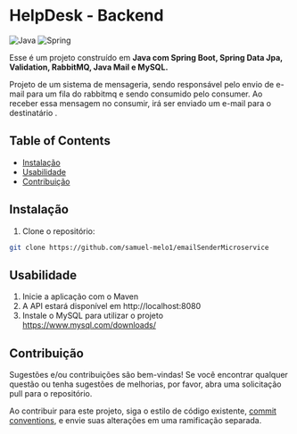# HelpDesk - Backend

![Java](https://img.shields.io/badge/java-%23ED8B00.svg?style=for-the-badge&logo=openjdk&logoColor=white)
![Spring](https://img.shields.io/badge/spring-%236DB33F.svg?style=for-the-badge&logo=spring&logoColor=white)

Esse é um projeto construído em  **Java com Spring Boot, Spring Data Jpa, Validation,  RabbitMQ, Java Mail e MySQL.** 

Projeto de um sistema de mensageria, sendo responsável pelo envio de e-mail para um fila do rabbitmq e sendo consumido pelo consumer. Ao receber essa mensagem no consumir, irá ser enviado um e-mail para o destinatário .
## Table of Contents

- [Instalação](#instalação)
- [Usabilidade](#usabilidade)
- [Contribuição](#contribuição)

## Instalação

1. Clone o repositório:

```bash
git clone https://github.com/samuel-melo1/emailSenderMicroservice
```

## Usabilidade
 
1. Inicie a aplicação com o Maven
2. A API estará disponível em http://localhost:8080
3. Instale o MySQL para utilizar o projeto https://www.mysql.com/downloads/

## Contribuição

Sugestões e/ou contribuições são bem-vindas! Se você encontrar qualquer questão ou tenha sugestões de melhorias, por favor, abra uma solicitação pull para o repositório. 


Ao contribuir para este projeto, siga o estilo de código existente, [commit conventions](https://www.conventionalcommits.org/en/v1.0.0/), e envie suas alterações em uma ramificação separada.
